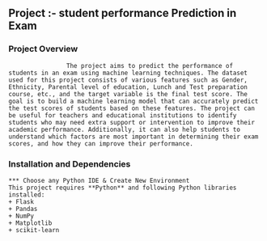 ## Project :- student performance Prediction in Exam

### Project Overview 
                   
                    The project aims to predict the performance of students in an exam using machine learning techniques. The dataset used for this project consists of various features such as Gender, Ethnicity, Parental level of education, Lunch and Test preparation course, etc., and the target variable is the final test score. The goal is to build a machine learning model that can accurately predict the test scores of students based on these features. The project can be useful for teachers and educational institutions to identify students who may need extra support or intervention to improve their academic performance. Additionally, it can also help students to understand which factors are most important in determining their exam scores, and how they can improve their performance.
                    
### Installation and Dependencies 

    *** Choose any Python IDE & Create New Environment
    This project requires **Python** and following Python libraries installed:
    + Flask
    + Pandas
    + NumPy
    + Matplotlib
    + scikit-learn
